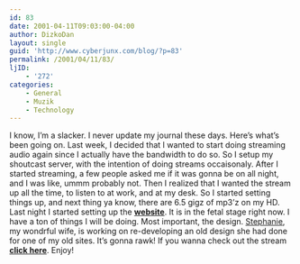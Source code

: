 ```yaml
---
id: 83
date: 2001-04-11T09:03:00-04:00
author: DizkoDan
layout: single
guid: 'http://www.cyberjunx.com/blog/?p=83'
permalink: /2001/04/11/83/
ljID:
    - '272'
categories:
    - General
    - Muzik
    - Technology
---
```


I know, I’m a slacker. I never update my journal these days. Here’s what’s been going on. Last week, I decided that I wanted to start doing streaming audio again since I actually have the bandwidth to do so. So I setup my shoutcast server, with the intention of doing streams occaisonaly. After I started streaming, a few people asked me if it was gonna be on all night, and I was like, ummm probably not. Then I realized that I wanted the stream up all the time, to listen to at work, and at my desk. So I started setting things up, and next thing ya know, there are 6.5 gigz of mp3’z on my HD. Last night I started setting up the **[website](http://www.dollar25.org/)**. It is in the fetal stage right now. I have a ton of things I will be doing. Most important, the design. [Stephanie](http://punquin.livejournal.com/), my wondrful wife, is working on re-developing an old design she had done for one of my old sites. It’s gonna rawk! If you wanna check out the stream **[click here](http://www.dollar25.org/listen.pls)**. Enjoy!